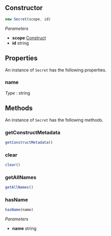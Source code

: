 <!--
!!!!!!!!!!!!!!!!!!!!!!!!!!!!!!!!!!!!!!!!!!!!!!!!!!!!!!!!!!!!!!!
!!                                                           !!
!!  This file has been automatically generated, do not edit  !!
!!                                                           !!
!!!!!!!!!!!!!!!!!!!!!!!!!!!!!!!!!!!!!!!!!!!!!!!!!!!!!!!!!!!!!!!
-->

## Constructor
```ts
new Secret(scope, id)
```
_Parameters_
- __scope__ <span class="mono">[Construct](https://docs.aws.amazon.com/cdk/api/v2/docs/constructs.Construct.html)</span>
- __id__ <span class="mono">string</span>
## Properties
An instance of `Secret` has the following properties.
### name

_Type_ : <span class="mono">string</span>

## Methods
An instance of `Secret` has the following methods.
### getConstructMetadata

```ts
getConstructMetadata()
```
### clear

```ts
clear()
```
### getAllNames

```ts
getAllNames()
```
### hasName

```ts
hasName(name)
```
_Parameters_
- __name__ <span class="mono">string</span>